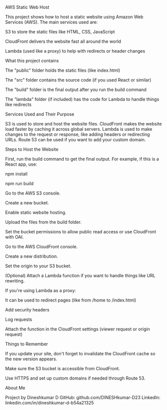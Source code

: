 AWS Static Web Host

This project shows how to host a static website using Amazon Web Services (AWS). The main services used are:

S3 to store the static files like HTML, CSS, JavaScript

CloudFront delivers the website fast all around the world

Lambda (used like a proxy) to help with redirects or header changes

What this project contains

The "public" folder holds the static files (like index.html)

The "src" folder contains the source code (if you used React or similar)

The "build" folder is the final output after you run the build command

The "lambda" folder (if included) has the code for Lambda to handle things like redirects

Services Used and Their Purpose

S3 is used to store and host the website files.
CloudFront makes the website load faster by caching it across global servers.
Lambda is used to make changes to the request or response, like adding headers or redirecting URLs.
Route 53 can be used if you want to add your custom domain.

Steps to Host the Website

First, run the build command to get the final output.
For example, if this is a React app, use:

npm install

npm run build

Go to the AWS S3 console.

Create a new bucket.

Enable static website hosting.

Upload the files from the build folder.

Set the bucket permissions to allow public read access or use CloudFront with OAI.

Go to the AWS CloudFront console.

Create a new distribution.

Set the origin to your S3 bucket.

(Optional) Attach a Lambda function if you want to handle things like URL rewriting.

If you're using Lambda as a proxy:

It can be used to redirect pages (like from /home to /index.html)

Add security headers

Log requests

Attach the function in the CloudFront settings (viewer request or origin request)

Things to Remember

If you update your site, don't forget to invalidate the CloudFront cache so the new version appears.

Make sure the S3 bucket is accessible from CloudFront.

Use HTTPS and set up custom domains if needed through Route 53.

About Me

Project by Dineshkumar D
GitHub: github.com/DINESHkumar-D23
LinkedIn: linkedin.com/in/dineshkumar-d-b54a21325

